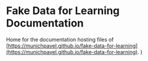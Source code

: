 # Fake Data for Learning Documentation

Home for the documentation hosting files of [https://munichpavel.github.io/fake-data-for-learning](https://munichpavel.github.io/fake-data-for-learning).
)
